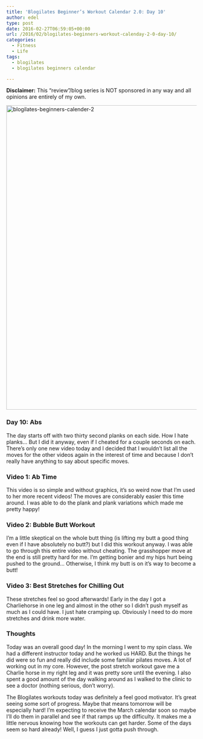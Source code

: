 ```yaml
---
title: 'Blogilates Beginner’s Workout Calendar 2.0: Day 10'
author: edel
type: post
date: 2016-02-27T06:59:05+00:00
url: /2016/02/blogilates-beginners-workout-calenday-2-0-day-10/
categories:
  - Fitness
  - Life
tags:
  - blogilates
  - blogilates beginners calendar

---
```

**Disclaimer:** This &#8220;review&#8221;/blog series is NOT sponsored in any way and all opinions are entirely of my own.

<a href="http://scattered.me/wp-content/uploads/2016/02/blogilates-beginners-calender-2.png" rel="attachment wp-att-11076"><img src="http://scattered.me/wp-content/uploads/2016/02/blogilates-beginners-calender-2-1024x806.png" alt="blogilates-beginners-calender-2" width="1024" height="806" class="alignnone size-large wp-image-11076" srcset="http://erzadel.net/blog/wp-content/uploads/2016/02/blogilates-beginners-calender-2-1024x806.png 1024w, http://erzadel.net/blog/wp-content/uploads/2016/02/blogilates-beginners-calender-2-300x236.png 300w, http://erzadel.net/blog/wp-content/uploads/2016/02/blogilates-beginners-calender-2-768x604.png 768w" sizes="(max-width: 1024px) 100vw, 1024px" /></a>

### Day 10: Abs

The day starts off with two thirty second planks on each side. How I hate planks&#8230; But I did it anyway, even if I cheated for a couple seconds on each. There&#8217;s only one new video today and I decided that I wouldn&#8217;t list all the moves for the other videos again in the interest of time and because I don&#8217;t really have anything to say about specific moves.

### Video 1: Ab Time

This video is so simple and without graphics, it&#8217;s so weird now that I&#8217;m used to her more recent videos! The moves are considerably easier this time around. I was able to do the plank and plank variations which made me pretty happy!

<div class="flex-video">
</div>

### Video 2: Bubble Butt Workout

I&#8217;m a little skeptical on the whole butt thing (is lifting my butt a good thing even if I have absolutely no butt?) but I did this workout anyway. I was able to go through this entire video without cheating. The grasshopper move at the end is still pretty hard for me. I&#8217;m getting bonier and my hips hurt being pushed to the ground&#8230; Otherwise, I think my butt is on it&#8217;s way to become a butt!

<div class="flex-video">
</div>

### Video 3: Best Stretches for Chilling Out

These stretches feel so good afterwards! Early in the day I got a Charliehorse in one leg and almost in the other so I didn&#8217;t push myself as much as I could have. I just hate cramping up. Obviously I need to do more stretches and drink more water.

<div class="flex-video">
</div>

### Thoughts

Today was an overall good day! In the morning I went to my spin class. We had a different instructor today and he worked us HARD. But the things he did were so fun and really did include some familiar pilates moves. A lot of working out in my core. However, the post stretch workout gave me a Charlie horse in my right leg and it was pretty sore until the evening. I also spent a good amount of the day walking around as I walked to the clinic to see a doctor (nothing serious, don&#8217;t worry).

The Blogilates workouts today was definitely a feel good motivator. It&#8217;s great seeing some sort of progress. Maybe that means tomorrow will be especially hard! I&#8217;m expecting to receive the March calendar soon so maybe I&#8217;ll do them in parallel and see if that ramps up the difficulty. It makes me a little nervous knowing how the workouts can get harder. Some of the days seem so hard already! Well, I guess I just gotta push through.

<ol class="footnote">
</ol>